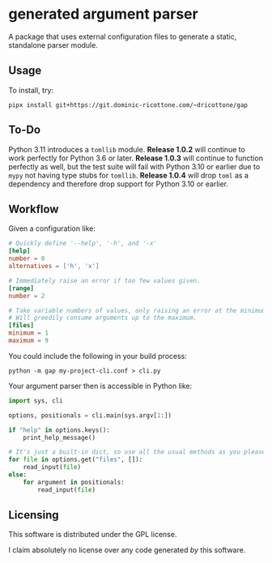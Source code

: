 
# generated argument parser

A package that uses external configuration files to generate a static,
standalone parser module.


## Usage

To install, try:

```
pipx install git+https://git.dominic-ricottone.com/~dricottone/gap
```


## To-Do

Python 3.11 introduces a `tomllib` module. **Release 1.0.2** will continue to
work perfectly for Python 3.6 or later. **Release 1.0.3** will continue to
function perfectly as well, but the test suite will fail with Python 3.10 or
earlier due to `mypy` not having type stubs for `tomllib`. **Release 1.0.4**
will drop `toml` as a dependency and therefore drop support for Python 3.10 or
earlier.


## Workflow

Given a configuration like:

```toml
# Quickly define '--help', '-h', and '-x'
[help]
number = 0
alternatives = ['h', 'x']

# Immediately raise an error if too few values given.
[range]
number = 2

# Take variable numbers of values, only raising an error at the minimum.
# Will greedily consume arguments up to the maximum.
[files]
minimum = 1
maximum = 9
```

You could include the following in your build process:

```shell
python -m gap my-project-cli.conf > cli.py
```

Your argument parser then is accessible in Python like:

```python
import sys, cli

options, positionals = cli.main(sys.argv[1:])

if "help" in options.keys():
	print_help_message()

# It's just a built-in dict, so use all the usual methods as you please.
for file in options.get("files", []):
	read_input(file)
else:
	for argument in positionals:
		read_input(file)
```


## Licensing

This software is distributed under the GPL license.

I claim absolutely no license over any code generated *by* this software.


